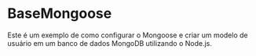 # BaseMongoose
Este é um exemplo de como configurar o Mongoose e criar um modelo de usuário em um banco de dados MongoDB utilizando o Node.js.
